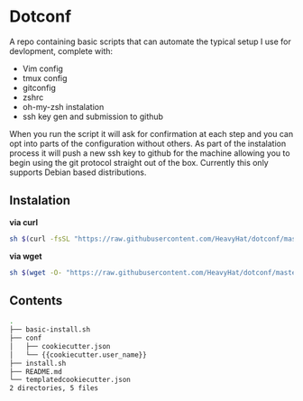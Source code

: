 # Dotconf

A repo containing basic scripts that can automate the typical setup I use for devlopment, complete with:
* Vim config
* tmux config
* gitconfig
* zshrc
* oh-my-zsh instalation
* ssh key gen and submission to github

When you run the script it will ask for confirmation at each step and you can opt into parts of the configuration without others. As part of the instalation process it will push a new ssh key to github for the machine allowing you to begin using the git protocol straight out of the box. Currently this only supports Debian based distributions.

## Instalation

**via curl**
```bash
sh $(curl -fsSL "https://raw.githubusercontent.com/HeavyHat/dotconf/master/install.sh")
```

**via wget**
```bash
sh $(wget -O- "https://raw.githubusercontent.com/HeavyHat/dotconf/master/install.sh")
```

## Contents
```bash
.
├── basic-install.sh
├── conf
│   ├── cookiecutter.json
│   └── {{cookiecutter.user_name}}
├── install.sh
├── README.md
└── templatedcookiecutter.json
2 directories, 5 files
```
